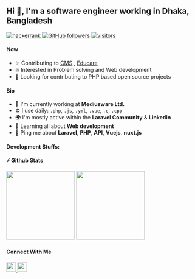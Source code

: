 ## Hi 👋, I'm a software engineer working in Dhaka, Bangladesh

<p align="left">
  <a href="https://www.hackerrank.com/abdullahzahidjoy">
    <img src="https://img.shields.io/badge/HackerRank-abdullahzahidjoy-success" alt="hackerrank" />
  </a>
  
  <a href="https://github.com/joy2362?tab=followers">
    <img alt="GitHub followers" src="https://img.shields.io/github/followers/joy2362?color=blue">
  </a>
  <a href="https://github.com/joy2362/">
    <img src="https://komarev.com/ghpvc/?username=joy2362" alt="visitors" />
  </a>
</p>

#### Now

- ✨ Contributing to [CMS](https://github.com/joy2362/cms2) , [Educare](https://github.com/joy2362/educare_coching_center)
- :fire: Interested in Problem solving and Web development
- :calendar: Looking for contributing to PHP based open source projects 

#### Bio

- 🏢 I'm currently working at **Mediusware Ltd.**
- ⚙️ I use daily: `.php`, `.js`, `.yml`, `.vue`, `.c`, `.cpp`
- 🌍 I'm mostly active within the **Laravel Community** & **Linkedin**
- 🌱 Learning all about **Web development**
- 💬 Ping me about **Laravel**, **PHP**, **API**, **Vuejs**, **nuxt.js**


#### Development Stuffs:

<b>⚡ Github Stats</b>
<p float="left">
<img height="180em" src="https://github-readme-stats.vercel.app/api?username=joy2362&show_icons=true&hide_border=true&&count_private=true&include_all_commits=true" /> 
<img height="180em" src="https://github-readme-stats.vercel.app/api/top-langs/?username=joy2362&show_icons=true&hide_border=true&layout=compact&langs_count=8"/>
</p>


#### Connect With Me

<p left="center">
<a href="https://www.linkedin.com/in/azahidjoy/">
  <img src="https://img.shields.io/badge/linkedin-%230077B5.svg?&style=for-the-badge&logo=linkedin&logoColor=white" height=25>
</a> 
<a href="https://www.facebook.com/azahidjoy/">
  <img src="https://img.shields.io/badge/Facebook-1877F2?style=for-the-badge&logo=facebook&logoColor=white" height=25>
</a>
</p>

<!---
joy2362/joy2362 is a ✨ special ✨ repository because its `README.md` (this file) appears on your GitHub profile.
You can click the Preview link to take a look at your changes.
--->
